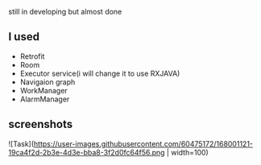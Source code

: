 still in developing but almost done

## I used
- Retrofit
- Room
- Executor service(i will change it to use RXJAVA)
- Navigaion graph
- WorkManager
- AlarmManager

## screenshots
![Task](https://user-images.githubusercontent.com/60475172/168001121-19ca4f2d-2b3e-4d3e-bba8-3f2d0fc64f56.png | width=100)
